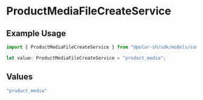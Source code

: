 # ProductMediaFileCreateService

## Example Usage

```typescript
import { ProductMediaFileCreateService } from "@polar-sh/sdk/models/components";

let value: ProductMediaFileCreateService = "product_media";
```

## Values

```typescript
"product_media"
```
